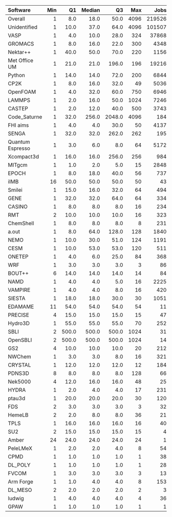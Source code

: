 | Software         |   Min |    Q1 |   Median |     Q3 |   Max |   Jobs |     Nodeh |   PercentUse |       kWh |   PercentEnergy |   Users |   Projects |
|:-----------------|------:|------:|---------:|-------:|------:|-------:|----------:|-------------:|----------:|----------------:|--------:|-----------:|
| Overall          |     1 |   8.0 |     18.0 |   50.0 |  4096 | 219526 | 4147473.6 |        100.0 | 1581088.2 |           100.0 |     876 |        127 |
| Unidentified     |     1 |  10.0 |     37.0 |   64.0 |  4096 | 101507 | 1300142.4 |         31.3 |  471599.5 |            29.8 |     726 |        116 |
| VASP             |     1 |   4.0 |     10.0 |   28.0 |   324 |  37868 |  794537.9 |         19.2 |  293847.7 |            18.6 |     139 |         15 |
| GROMACS          |     1 |   8.0 |     16.0 |   22.0 |   300 |   4348 |  234229.9 |          5.6 |  119238.9 |             7.5 |      46 |          8 |
| Nektar++         |     1 |  40.0 |     50.0 |   70.0 |   220 |   1156 |  194978.2 |          4.7 |   72363.0 |             4.6 |      15 |          4 |
| Met Office UM    |     1 |  21.0 |     21.0 |  196.0 |   196 |  19216 |  170231.2 |          4.1 |   69054.6 |             4.4 |      24 |          4 |
| Python           |     1 |  14.0 |     14.0 |   72.0 |   200 |   6844 |  163439.8 |          3.9 |   60541.8 |             3.8 |      50 |         27 |
| CP2K             |     1 |   8.0 |     16.0 |   32.0 |    49 |   5036 |  160162.6 |          3.9 |   56421.1 |             3.6 |      47 |         13 |
| OpenFOAM         |     1 |   4.0 |     32.0 |   60.0 |   750 |   6946 |  153201.0 |          3.7 |   58219.0 |             3.7 |      44 |         19 |
| LAMMPS           |     1 |   2.0 |     16.0 |   50.0 |  1024 |   7246 |  117231.2 |          2.8 |   44764.2 |             2.8 |      47 |         14 |
| CASTEP           |     1 |   2.0 |     12.0 |   40.0 |   500 |   3743 |   82012.0 |          2.0 |   27197.5 |             1.7 |      40 |          7 |
| Code_Saturne     |     1 |  32.0 |    256.0 | 2048.0 |  4096 |    184 |   79356.4 |          1.9 |   26810.8 |             1.7 |       4 |          2 |
| FHI aims         |     1 |   4.0 |      4.0 |   30.0 |    50 |   4137 |   71604.7 |          1.7 |   33041.6 |             2.1 |      23 |          5 |
| SENGA            |     1 |  32.0 |     32.0 |  262.0 |   262 |    195 |   71393.7 |          1.7 |   37480.2 |             2.4 |       7 |          4 |
| Quantum Espresso |     1 |   3.0 |      6.0 |    8.0 |    64 |   5172 |   62504.2 |          1.5 |   25341.9 |             1.6 |      41 |         11 |
| Xcompact3d       |     1 |  16.0 |     16.0 |  256.0 |   256 |    984 |   52538.0 |          1.3 |   19664.6 |             1.2 |       8 |          4 |
| MITgcm           |     1 |   1.0 |      2.0 |    5.0 |    15 |   2848 |   34103.3 |          0.8 |   13377.2 |             0.8 |      12 |          3 |
| EPOCH            |     1 |   8.0 |     18.0 |   40.0 |    56 |    737 |   33567.0 |          0.8 |   12147.4 |             0.8 |       7 |          1 |
| iIMB             |    16 |  50.0 |     50.0 |   50.0 |    50 |     43 |   32375.2 |          0.8 |   12935.5 |             0.8 |       2 |          2 |
| Smilei           |     1 |  15.0 |     16.0 |   32.0 |    64 |    494 |   31221.4 |          0.8 |   10052.2 |             0.6 |       5 |          1 |
| GENE             |     1 |  32.0 |     32.0 |   64.0 |    64 |    334 |   29904.6 |          0.7 |   11487.0 |             0.7 |       6 |          3 |
| CASINO           |     1 |   8.0 |      8.0 |    8.0 |    16 |    234 |   29779.3 |          0.7 |   11365.7 |             0.7 |       1 |          1 |
| RMT              |     2 |  10.0 |     10.0 |   10.0 |    16 |    323 |   23797.8 |          0.6 |    8379.6 |             0.5 |       5 |          1 |
| ChemShell        |     1 |   8.0 |      8.0 |    8.0 |     8 |    231 |   22737.5 |          0.5 |    8429.3 |             0.5 |       5 |          1 |
| a.out            |     1 |   8.0 |     64.0 |  128.0 |   128 |   1840 |   20910.1 |          0.5 |    7762.1 |             0.5 |      10 |          6 |
| NEMO             |     1 |  10.0 |     30.0 |   51.0 |   124 |   1191 |   20883.8 |          0.5 |    7173.5 |             0.5 |      21 |          3 |
| CESM             |     1 |  10.0 |     53.0 |   53.0 |   120 |    511 |   20539.3 |          0.5 |    7738.9 |             0.5 |      10 |          1 |
| ONETEP           |     1 |   4.0 |      6.0 |   25.0 |    84 |    368 |   19967.0 |          0.5 |    7101.9 |             0.4 |       7 |          2 |
| WRF              |     1 |   3.0 |      3.0 |    3.0 |     3 |     86 |   18427.8 |          0.4 |    7159.6 |             0.5 |       3 |          2 |
| BOUT++           |     6 |  14.0 |     14.0 |   14.0 |    14 |     84 |   17163.0 |          0.4 |    6255.3 |             0.4 |       1 |          1 |
| NAMD             |     1 |   4.0 |      4.0 |    5.0 |    16 |   2225 |   13991.4 |          0.3 |    7248.5 |             0.5 |       3 |          2 |
| VAMPIRE          |     1 |   4.0 |      4.0 |    8.0 |    16 |    420 |    9599.4 |          0.2 |    4525.8 |             0.3 |       6 |          3 |
| SIESTA           |     1 |  18.0 |     18.0 |   30.0 |    30 |   1051 |    8393.0 |          0.2 |    2622.0 |             0.2 |       5 |          3 |
| EDAMAME          |    11 |  54.0 |     54.0 |   54.0 |    54 |     11 |    8052.3 |          0.2 |    2786.4 |             0.2 |       2 |          1 |
| PRECISE          |     4 |  15.0 |     15.0 |   15.0 |    15 |     47 |    6572.5 |          0.2 |    3366.5 |             0.2 |       1 |          1 |
| Hydro3D          |     1 |  55.0 |     55.0 |   55.0 |    70 |    252 |    5889.5 |          0.1 |    2166.5 |             0.1 |       4 |          3 |
| SBLI             |     2 | 500.0 |    500.0 |  500.0 |  1024 |     31 |    4754.2 |          0.1 |    1485.9 |             0.1 |       6 |          5 |
| OpenSBLI         |     2 | 500.0 |    500.0 |  500.0 |  1024 |     14 |    4753.5 |          0.1 |    1485.7 |             0.1 |       4 |          3 |
| GS2              |     4 |  10.0 |     10.0 |   10.0 |    20 |    212 |    4090.7 |          0.1 |    1233.4 |             0.1 |       3 |          2 |
| NWChem           |     1 |   3.0 |      3.0 |    8.0 |    16 |    321 |    3712.3 |          0.1 |    1175.4 |             0.1 |       9 |          5 |
| CRYSTAL          |     1 |  12.0 |     12.0 |   12.0 |    12 |    184 |    3665.4 |          0.1 |    1243.7 |             0.1 |       2 |          1 |
| PDNS3D           |     8 |   8.0 |      8.0 |    8.0 |   128 |     66 |    2989.1 |          0.1 |    1300.3 |             0.1 |       2 |          1 |
| Nek5000          |     4 |  12.0 |     16.0 |   16.0 |    48 |     25 |    2460.8 |          0.1 |     992.1 |             0.1 |       2 |          1 |
| HYDRA            |     1 |   2.0 |      4.0 |    4.0 |    17 |    231 |    2190.6 |          0.1 |     630.2 |             0.0 |       7 |          4 |
| ptau3d           |     1 |  20.0 |     20.0 |   20.0 |    30 |    120 |    2168.2 |          0.1 |     748.7 |             0.0 |       4 |          1 |
| FDS              |     2 |   3.0 |      3.0 |    3.0 |     3 |     32 |    2019.8 |          0.0 |    1071.6 |             0.1 |       1 |          1 |
| HemeLB           |     2 |   2.0 |      8.0 |    8.0 |    36 |     21 |    1015.4 |          0.0 |     373.3 |             0.0 |       2 |          2 |
| TPLS             |     1 |  16.0 |     16.0 |   16.0 |    16 |     40 |     769.5 |          0.0 |     296.5 |             0.0 |       2 |          1 |
| SU2              |     2 |  15.0 |     15.0 |   15.0 |    15 |      4 |     720.2 |          0.0 |     359.4 |             0.0 |       1 |          1 |
| Amber            |    24 |  24.0 |     24.0 |   24.0 |    24 |      1 |     512.8 |          0.0 |     167.5 |             0.0 |       1 |          1 |
| PeleLMeX         |     1 |   2.0 |      2.0 |    4.0 |     8 |     54 |     333.4 |          0.0 |     111.6 |             0.0 |       2 |          1 |
| CPMD             |     1 |   1.0 |      1.0 |    1.0 |     1 |     38 |     255.5 |          0.0 |     107.3 |             0.0 |       1 |          1 |
| DL_POLY          |     1 |   1.0 |      1.0 |    1.0 |     1 |     28 |     151.7 |          0.0 |      40.8 |             0.0 |       2 |          2 |
| FVCOM            |     1 |   3.0 |      3.0 |    3.0 |     3 |     13 |     132.4 |          0.0 |      54.5 |             0.0 |       2 |          1 |
| Arm Forge        |     1 |   1.0 |      4.0 |    4.0 |     8 |    153 |      60.5 |          0.0 |      18.1 |             0.0 |      11 |          9 |
| DL_MESO          |     2 |   2.0 |      2.0 |    2.0 |     2 |      3 |      24.0 |          0.0 |       7.9 |             0.0 |       1 |          1 |
| ludwig           |     1 |   4.0 |      4.0 |    4.0 |     4 |     36 |       8.5 |          0.0 |       3.0 |             0.0 |       1 |          1 |
| GPAW             |     1 |   1.0 |      1.0 |    1.0 |     1 |      1 |       0.0 |          0.0 |       0.0 |             0.0 |       1 |          1 |